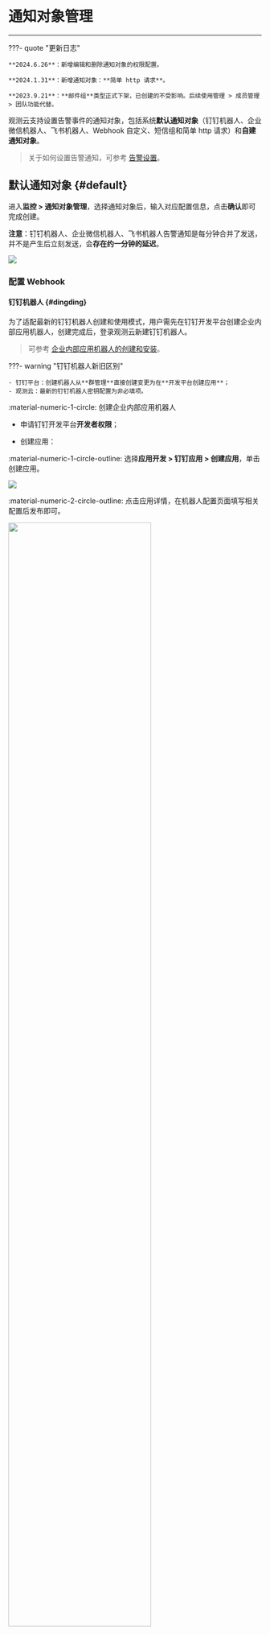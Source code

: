 # 通知对象管理
---

???- quote "更新日志"

    **2024.6.26**：新增编辑和删除通知对象的权限配置。

    **2024.1.31**：新增通知对象：**简单 http 请求**。

    **2023.9.21**：**邮件组**类型正式下架，已创建的不受影响。后续使用管理 > 成员管理 > 团队功能代替。


观测云支持设置告警事件的通知对象，包括系统**默认通知对象**（钉钉机器人、企业微信机器人、飞书机器人、Webhook 自定义、短信组和简单 http 请求）和**自建通知对象**。

> 关于如何设置告警通知，可参考 [告警设置](../monitoring/alert-setting.md)。

## 默认通知对象 {#default}

进入**监控 > 通知对象管理**，选择通知对象后，输入对应配置信息，点击**确认**即可完成创建。

**注意**：钉钉机器人、企业微信机器人、飞书机器人告警通知是每分钟合并了发送，并不是产生后立刻发送，会**存在约一分钟的延迟**。

![](img/3.alert-inform_1.png)

### 配置 Webhook

#### 钉钉机器人 {#dingding}

为了适配最新的钉钉机器人创建和使用模式，用户需先在钉钉开发平台创建企业内部应用机器人，创建完成后，登录观测云新建钉钉机器人。

> 可参考 [企业内部应用机器人的创建和安装](https://open.dingtalk.com/document/orgapp/overview-of-development-process)。

???- warning "钉钉机器人新旧区别"

    - 钉钉平台：创建机器人从**群管理**直接创建变更为在**开发平台创建应用**；   
    - 观测云：最新的钉钉机器人密钥配置为非必填项。

:material-numeric-1-circle: 创建企业内部应用机器人

- 申请钉钉开发平台**开发者权限**；

- 创建应用：

:material-numeric-1-circle-outline: 选择**应用开发 > 钉钉应用 > 创建应用**，单击创建应用。

![](img/notify_001.png)

:material-numeric-2-circle-outline: 点击应用详情，在机器人配置页面填写相关配置后发布即可。

<img src="../img/notify_002.png" width="75%" >

**注意**：此处使用机器人仅用于接收信息，不存在交互，**消息接收模式**配置可任意选择，HTTP 模式下地址可以为空。

:material-numeric-3-circle-outline: 在目标群里点击**添加机器人**，在企业机器人列表中选择新创建的应用机器人，点击添加、完成。

:material-numeric-4-circle-outline: 获取机器人 Webhook 地址，在机器人管理找到新创建的应用机器人，点击查看详情，复制 Webhook 地址。

:material-numeric-1-circle: 回到钉钉机器人配置页面

输入配置信息，包括自定义的通知对象名称、密钥和 Webhook 地址。

<img src="../img/10_inform_02.png" width="70%" >

钉钉群组成功添加机器人之后，在机器人配置详情中可查询该机器人的**加签**密钥和 **Webhook** 地址。

<img src="../img/10_inform_03.png" width="70%" >


#### 企业微信机器人 {#work-weixin}

选择**企业微信机器人**，输入配置信息，包括自定义的通知对象名称、Webhook 地址。

<img src="../img/10_inform_04.png" width="70%" >

企业微信群组成功添加机器人之后，在机器人配置详情中可查询该机器人特有的 **Webhook 地址**。

#### 飞书机器人

选择**飞书机器人**，输入配置信息，包括自定义的通知对象名称、Webhook 地址和密钥。

<img src="../img/15.inform_feishu_1.png" width="70%" >

飞书群组成功添加机器人之后，在机器人配置详情中可查询该机器人的**签名校验**和 **Webhook 地址**。

<img src="../img/10_inform_06.png" width="70%" >


#### Webhook 自定义 {#custom-webhook}

选择 **Webhook 自定义**，输入名称、Webhook 地址和成员等信息。

<img src="../img/10_inform_07.png" width="70%" >

最终对外发送的 Webhook 事件通知包含以下内容：

:material-numeric-1-circle-outline: 事件信息：

`bodyType` 为 `json` 文本：

```http
POST http://my-system/accept-webhook
Content-Type: application/json

{
    "timestamp"               : 1625638440,
    "df_status"               : "warning",
    "df_event_id"             : "event-xxxxxxxxxx",
    "df_title"                : "web001存在问题",
    "df_message"              : "web001存在问题\nCPU使用率大于90\n内存使用率大于90",
    "df_dimension_tags"       : "{\"host\":\"web001\"}",
    "df_monitor_id"           : "monitor_xxxxxxxxxx",
    "df_monitor_name"         : "异常检测名",
    "df_monitor_checker_id"   : "rul_xxxxxxxxxx",
    "df_monitor_checker_name" : "异常检测项目名",
    "df_monitor_checker_value": "99",
    "df_event_link"           : "https://console.guance.com/keyevents/monitorChart?xxxxxxxxxx"
    "df_workspace_uuid"       : "wksp_xxxxxxxxxx",
    "df_workspace_name"       : "我的工作空间",
    "Result"                  : 99,
    "...其他更多字段": "略",

    // 以下为旧版字段
    "date"          : 1625638440,
    "workspace_uuid": "wksp_xxxxxxxxxx",
    "workspace_name": "我的工作空间",
}
```

:material-numeric-2-circle-outline: 同步追加工作空间[属性声明](../management/attribute-claims.md)。

:material-numeric-3-circle-outline: 在配置 Webhook 通知对象时，可选择配置成员。该条 Webhook 通知对象规则生效后，Webhook 除了会传递上面两种事件信息外，还会将当前配置内输入的成员信息一同对外发送，以便利后续第三方接收到后可以根据成员信息做不同的规则操作。

此处可选成员包含当前工作空间内的所有团队和工作空间成员：


<img src="../img/10_inform_08.png" width="70%" >

> Webhook 自定义通知发送内容的类型仅支持使用 JSON 格式，各字段的详情可参考 [事件产生](../events/index.md#fields)。
>
> 有关 Webhook 自定义更详细的实践文档，可参考 [观测云 Webhook 自定义告警通知集成](https://func.guance.com/doc/practice-guance-alert-webhook-integration/)。



#### 短信

选择**短信**，输入所需信息。短信组可同时添加多个成员。

**注意**：

- 成员需要先在**管理 > 成员管理**中邀请加入到工作空间后才可选择；   
- 短信组告警通知是每分钟合并了发送，并不是产生后立刻发送，会存在约一分钟的延迟。

<img src="../img/10_inform_09.png" width="70%" >

#### 简单 HTTP 请求 {#http}

选择**简单 HTTP 请求**，输入所需信息，当产生的事件触发告警时，服务会向自定义的 Webhook 地址发送事件所有的告警通知。

<img src="../img/http.png" width="70%" >

### 配置操作权限 {#permission}

<img src="../img/permission.png" width="70%" >

新建通知对象时，您可以按需为当前工作空间内的角色、团队及空间成员配置通知对象操作权限。

- 不开启该配置：跟随【通知对象配置管理】的[默认权限](../management/role-list.md)；
- 开启该配置并选定自定义权限对象：此刻仅创建人和被赋予权限的对象可对该条通知对象设置的规则进行编辑、删除操作；
- 开启该配置，但并未选定自定义权限对象：则仅创建人拥有此通知对象的编辑、删除权限。

**注意**：当前工作空间的 owner 角色不受此处操作权限配置影响。

<!--

**注意**：

1. 当前工作空间的 owner 默认拥有此通知对象的新建、编辑以及删除权限；
2. 当前通知对象配置规则的创建者默认拥有此通知对象的编辑以及删除权限。
-->

## 自建通知对象 {#custom}

为进一步满足您实际业务的需要，除官方提供的默认通知对象外，观测云还支持您通过第三方 Func 接入外部通知渠道的形式，将告警信息直接通知到本地 DataFlux Func。

> 具体操作步骤，可参考 [对接自建通知对象](https://func.guance.com/doc/practice-guance-self-build-notify-function/)。


## 通知对象列表操作

成功添加的通知对象均可在**监控 > 通知对象管理**页面中进行查看。

您可按需针对特定通知对象进行修改或删除操作。

![](img/notify-1.png)

若通知对象规则未赋予您权限，则无法编辑或删除：

![](img/notify-2.png)


<img src="../img/notify-3.png" width="70%" >